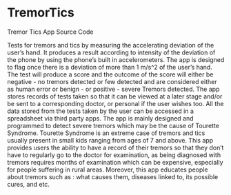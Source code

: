 # TremorTics
Tremor Tics App Source Code


Tests for tremors and tics by measuring the accelerating deviation of the user’s hand. It produces a result according to intensity of the deviation of the phone by using the phone’s built in accelerometers. The app is designed to flag once there is a deviation of more than 1 m/s^2 of the user’s hand. The test will produce a score and the outcome of the score will either be negative - no tremors detected or few detected and are considered either as human error or benign - or positive - severe Tremors detected. The app stores records of tests taken so that it can be viewed at a later stage and/or be sent to a corresponding doctor, or personal if the user wishes too. All the data stored from the tests taken by the user can be accessed in a spreadsheet via third party apps. The app is mainly designed and programmed to detect severe tremors which may be the cause of Tourette Syndrome. Tourette Syndrome is an extreme case of tremors and tics usually present in small kids ranging from ages of 7 and above. This app provides users the ability to have a record of their tremors so that they don’t have to regularly go to the doctor for examination, as being diagnosed with tremors requires months of examination which can be expensive, especially for people suffering in rural areas. Moreover, this app educates people about tremors such as : what causes them, diseases linked to, its possible cures, and etc.
